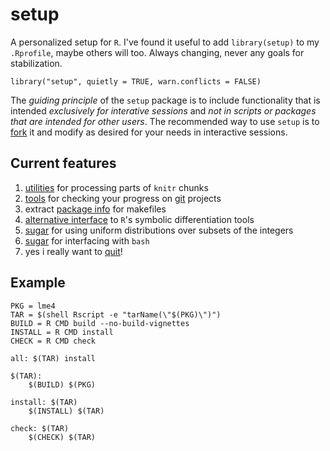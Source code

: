 setup
=====

A personalized setup for `R`.  I've found it useful to add
`library(setup)` to my `.Rprofile`, maybe others will too.  Always
changing, never any goals for stabilization.

```{r}
library("setup", quietly = TRUE, warn.conflicts = FALSE)
```

The *guiding principle* of the `setup` package is to include
functionality that is intended *exclusively for interative sessions*
and *not in scripts or packages that are intended for other users*.
The recommended way to use `setup` is to
[fork](https://help.github.com/articles/fork-a-repo/) it and modify as
desired for your needs in interactive sessions.

Current features
----------------

1. [utilities](https://github.com/stevencarlislewalker/setup/blob/master/R/knitrTools.R)
   for processing parts of `knitr` chunks
2. [tools](https://github.com/stevencarlislewalker/setup/blob/master/R/gitTools.R)
   for checking your progress on [git](http://git-scm.com/) projects
3. extract
   [package info](https://github.com/stevencarlislewalker/setup/blob/master/R/descriptionTools.R)
   for makefiles
4. [alternative interface](https://github.com/stevencarlislewalker/setup/blob/master/R/derivatives.R)
   to `R`'s symbolic differentiation tools
5. [sugar](https://github.com/stevencarlislewalker/setup/blob/master/R/unifInt.R)
   for using uniform distributions over subsets of the integers
6. [sugar](https://github.com/stevencarlislewalker/setup/blob/master/R/term.R)
   for interfacing with `bash`
7. yes i really want to
   [quit](https://github.com/stevencarlislewalker/setup/blob/master/R/q.R)!

Example
-------

```{make}
PKG = lme4
TAR = $(shell Rscript -e "tarName(\"$(PKG)\")")
BUILD = R CMD build --no-build-vignettes
INSTALL = R CMD install
CHECK = R CMD check

all: $(TAR) install

$(TAR): 
	$(BUILD) $(PKG)

install: $(TAR)
	$(INSTALL) $(TAR)

check: $(TAR)
	$(CHECK) $(TAR)
```
